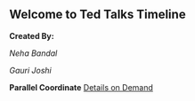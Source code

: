 ## Welcome to Ted Talks Timeline

**Created By:**

 *Neha Bandal*
 
 *Gauri Joshi*
 
 **Parallel Coordinate**
 [Details on Demand](http://bl.ocks.org/nehabandal/db36125382760848efd11ddeef1009e1/1dc0ed713f4a7530c6a98ecab702cd39a2694fed)
 
